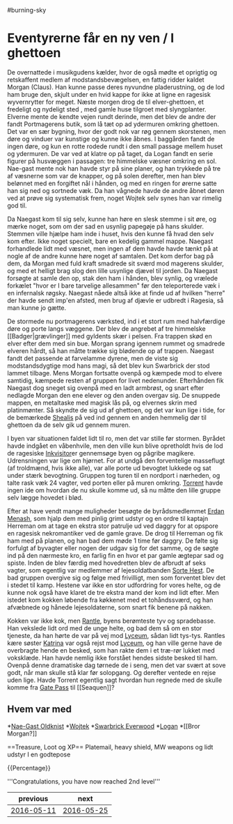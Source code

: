 #burning-sky

# Eventyrerne får en ny ven / I ghettoen 
De overnattede i musikgudens kælder, hvor de også mødte et oprigtig og retskaffent medlem af modstandsbevægelsen, en fattig ridder kaldet Morgan (Claus). Han kunne passe deres nyvundne pladerustning, og de lod ham bruge den, skjult under en hvid kappe for ikke at ligne en ragesisk wyvernrytter for meget. Næste morgen drog de til elver-ghettoen, et fredeligt og nydeligt sted , med gamle huse tilgroet med slyngplanter. Elverne mente de kendte vejen rundt derinde, men det blev de andre der fandt Portmagerens butik, som lå tæt op ad ydermuren omkring ghettoen. Det var en sær bygning, hvor der godt nok var røg gennem skorstenen, men døre og vinduer var kunstige og kunne ikke åbnes. I baggården fandt de ingen døre, og kun en rotte rodede rundt i den small passage mellem huset og ydermuren. De var ved at klatre op på taget, da Logan fandt en serie figurer på husvæggen i passagen: tre himmelske væsner omkring en sol. Nae-gast mente nok han havde styr på sine planer, og han trykkede på tre af væsnerne som var de knapper, og på solen derefter, men han blev belønnet med en forgiftet nål i hånden, og med en ringen for ørerne satte han sig ned og sortnede væk. Da han vågnede havde de andre åbnet døren ved at prøve sig systematisk frem, noget Wojtek selv synes han var rimelig god til.

Da Naegast kom til sig selv, kunne han høre en slesk stemme i sit øre, og mærke noget, som om der sad en usynlig papegøje på hans skulder. Stemmen ville hjælpe ham inde i huset, hvis den kunne få hvad den selv kom efter. Ikke noget specielt, bare en kedelig gammel mappe. Naegast forhandlede lidt med væsnet, men ingen af dem havde havde tænkt på at nogle af de andre kunne høre noget af samtalen. Det kom derfor bag på dem, da Morgan med fuld kraft smadrede sit sværd mod magerens skulder, og med et helligt brag slog den lille usynlige djævel til jorden. Da Naegast forsøgte at samle den op, stak den ham i hånden, blev synlig, og vrælede forkælet "hvor er I bare tarvelige allesammen" før den teleporterede væk i en infernalsk røgsky. Naegast nåede altså ikke at finde ud af hvilken "herre" der havde sendt imp'en afsted, men brug af djævle er udbredt i Ragesia, så man kunne jo gætte.

De stormede nu portmagerens værksted, ind i et stort rum med halvfærdige døre og porte langs væggene. Der blev de angrebet af tre himmelske [[Badger|grævlinger]] med gyldents skær i pelsen. Fra trappen skød en elver efter dem med sin bue. Morgan sprang igennem rummet og smadrede elveren hårdt, så han måtte trække sig blødende op af trappen. Naegast fandt det passende at farvelamme dyrene, men de viste sig modstandsdygtige mod hans magi, så det blev kun Swarbrick der stod lammet tilbage. Mens Morgan fortsatte ovenpå og kæmpede mod to elvere samtidig, kæmpede resten af gruppen for livet nedenunder. Efterhånden fik Naegast dog sneget sig ovenpå med en ladt armbrøst, og snart efter nedlagde Morgan den ene elever og den anden overgav sig. De snuppede mappen, en metaltaske med magisk lås på, og elvernes skrin med platinmønter. Så skyndte de sig ud af ghettoen, og det var kun lige i tide, for de bemærkede [Shealis](./Shealis.md) på ved ind gennem en anden hemmelig dør til ghettoen da de selv gik ud gennem muren.

I byen var situationen faldet lidt til ro, men det var stille før stormen. Byrådet havde indgået en våbenhvile, men den ville kun blive opretholdt hvis de lod de ragesiske [Inkvisitor](./Inkvisitor.md)er gennemsøge byen og pågribe magikere. Udrensningen var lige om hjørnet. For at undgå den forventelige masseflugt (af troldmænd, hvis ikke alle), var alle porte ud bevogtet lukkede og sat under stærk bevogtning. Gruppen tog turen til en nordport i nærheden, og talte rask væk 24 vagter, ved porten eller på muren omkring. [Torrent](./Torrent.md) havde ingen ide om hvordan de nu skulle komme ud, så nu måtte den lille gruppe selv lægge hovedet i blød. 
 
Efter at have vendt mange muligheder besøgte de byrådsmedlemmet [Erdan Menash](./Erdan%20Menash.md), som hjalp dem med pinlig grimt udstyr og en ordre til kaptajn Herreman om at tage en ekstra stor patrulje ud ved daggry for at opspore en ragesisk nekromantiker ved de gamle grave. De drog til Herreman og fik ham med på planen, og han bad dem møde 1 time før daggry. De følte sig forfulgt af byvagter eller nogen der udgav sig for det samme, og de søgte ind på den nærmeste kro, en farlig fin en hvor et par gamle ægtepar sad og spiste. Inden de blev færdig med hovedretten blev de afbrudt af seks vagter, som egentlig var medlemmer af lejesoldatbanden [Sorte Hest](./Sorte%20Hest.md). De bad gruppen overgive sig og følge med frivilligt, men som forventet blev det i stedet til kamp. Hestene var ikke en stor udfordring for vores helte, og de kunne nok også have klaret de tre ekstra mand der kom ind lidt efter. Men istedet kom kokken løbende fra køkkenet med et tohåndssværd, og han afvæbnede og hånede lejesoldaterne, som snart fik benene på nakken.

Kokken var ikke kok, men [Rantle](./Rantle.md), byens berømteste tyv og spradebasse. Han vekslede lidt ord med de unge helte, og bad dem så om en stor tjeneste, da han hørte de var på vej mod [Lyceum](./Lyceum.md), sådan lidt tys-tys. Rantles kære søster [Katrina](./Katrina.md) var også rejst mod [Lyceum](./Lyceum.md), og han ville gerne have de overbragte hende en besked, som han rakte dem i et træ-rør lukket med voksklæde. Han havde nemlig ikke forstået hendes sidste besked til ham. Ovenpå denne dramatiske dag tørnede de i seng, men det var svært at sove godt, når man skulle stå klar før solopgang. Og derefter ventede en rejse uden lige. Havde Torrent egentlig sagt hvordan hun regnede med de skulle komme fra [Gate Pass](./Gate%20Pass.md) til [[Seaquen]]?  


## Hvem var med
*[Nae-Gast Oldknist](./Nae-Gast%20Oldknist.md)
*[Wojtek](./Wojtek.md)
*[Swarbrick Everwood](./Swarbrick%20Everwood.md)
*[Logan](./Logan.md)
*[[Bror Morgan?]]


==Treasure, Loot og XP==
Platemail, heavy shield, MW weapons og lidt udstyr I en godtepose

{{Percentage}}


'''Congratulations, you have now reached 2nd level'''

| previous | next |
| --- | --- |
| [2016-05-11](./2016-05-11.md) | [2016-05-25](./2016-05-25.md) |
